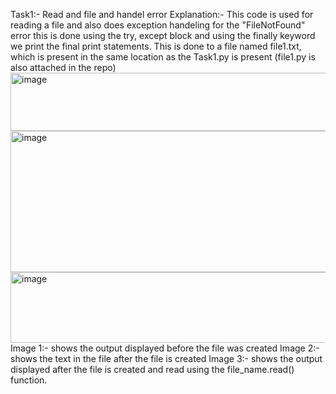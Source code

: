 Task1:- Read and file and handel error
      Explanation:- This code is used for reading a file and also does exception handeling for the "FileNotFound" error
      this is done using the try, except block and using the finally keyword we print the final print statements.
      This is done to a file named file1.txt, which is present in the same location as the Task1.py is present (file1.py is also attached in the repo)
      <img width="777" height="93" alt="image" src="https://github.com/user-attachments/assets/f8803d0d-c048-441a-8fa4-b61d6c7b8180" />
      <img width="810" height="226" alt="image" src="https://github.com/user-attachments/assets/c1891c09-8bfe-4b26-a52c-5b1c5c83b0ba" />
      <img width="784" height="113" alt="image" src="https://github.com/user-attachments/assets/1fa10e15-22f4-4ca8-baf9-524ef42bf9aa" />
      Image 1:- shows the output displayed before the file was created
      Image 2:- shows the text in the file after the file is created
      Image 3:- shows the output displayed after the file is created and read using the file_name.read() function.
      



